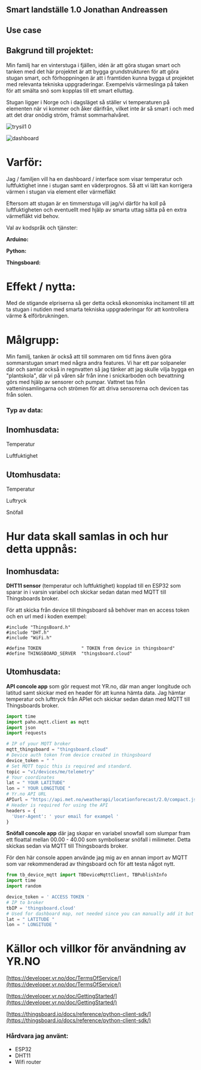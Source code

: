 ## Smart landställe 1.0 Jonathan Andreassen

## Use case

## Bakgrund till projektet:

Min familj har en vinterstuga i fjällen, idén är att göra stugan smart och tanken med det här projektet är att bygga grundstrukturen för att göra stugan smart, och förhoppningen är att i framtiden kunna bygga ut projektet med relevanta tekniska uppgraderingar. Exempelvis värmeslinga på taken för att smälta snö som kopplas till ett smart elluttag. 

Stugan ligger i Norge och i dagsläget så ställer vi temperaturen på elementen när vi kommer och åker därifrån, vilket inte är så smart i och med att det drar onödig ström, främst sommarhalvåret.

![trysil1 0](https://user-images.githubusercontent.com/71496860/146207242-04b3fa62-d80d-4e95-80a4-76cee50e18ce.jpg)

![dashboard](https://user-images.githubusercontent.com/71496860/146207331-8a24a6df-fafc-4143-9fc1-5b99bfd3689f.JPG)

# Varför:
Jag / familjen vill ha en dashboard / interface som visar temperatur och luftfuktighet inne i stugan samt en väderprognos. Så att vi lätt kan korrigera värmen i stugan via element eller värmefläkt 

Eftersom att stugan är en timmerstuga vill jag/vi därför ha koll på luftfuktigheten och eventuellt med hjälp av smarta uttag sätta på en extra värmefläkt vid behov.

Val av kodspråk och tjänster:

**Arduino:**

**Python:**

**Thingsboard:**

# Effekt / nytta:
  Med de stigande elpriserna så ger detta också ekonomiska incitament till att ta stugan i nutiden med smarta tekniska uppgraderingar för att kontrollera värme & elförbrukningen.

# Målgrupp:
  Min familj, tanken är också att till sommaren om tid finns  även göra sommarstugan smart med några andra features. Vi har ett par solpaneler där och samlar också in regnvatten så jag tänker att jag skulle vilja bygga en "plantskola", där vi på våren sår från inne i snickarboden och bevattning görs med hjälp av sensorer och pumpar. Vattnet tas från vatteninsamlingarna och strömen för att driva sensorerna och devicen tas från solen.

### Typ av data:

  ## Inomhusdata:

  Temperatur

  Luftfuktighet 

  ## Utomhusdata:

  Temperatur

  Luftryck 

  Snöfall

# Hur data skall samlas in och hur detta uppnås:

## Inomhusdata:

**DHT11 sensor** (temperatur och luftfuktighet) kopplad till en ESP32 som sparar in i varsin variabel och skickar sedan datan med MQTT till Thingsboards broker.

För att skicka från device till thingsboard så behöver man en access token och en url med i koden exempel:

```arduino
#include "ThingsBoard.h"
#include "DHT.h"
#include "WiFi.h"

#define TOKEN               " TOKEN from device in thingsboard"
#define THINGSBOARD_SERVER  "thingsboard.cloud"
```

## Utomhusdata:

**API concole app** som gör request mot YR.no, där man anger longitude och latitud samt skickar med en header för att kunna hämta data. Jag hämtar temperatur och lufttryck från APIet och skickar sedan datan med MQTT till Thingsboards broker.

```python
import time
import paho.mqtt.client as mqtt
import json
import requests

# IP of your MQTT broker
mqtt_thingsboard = "thingsboard.cloud"
# Device auth token from device created in thingsboard
device_token = " "
# Set MQTT topic this is required and standard.
topic = "v1/devices/me/telemetry"
# Your coordinates
lat = " YOUR LATITUDE"
lon = " YOUR LONGITUDE "
# Yr.no API URL
APIurl = "https://api.met.no/weatherapi/locationforecast/2.0/compact.json?lat={}&lon={}".format(lat, lon)
# Header is required for using the API
headers = {
  'User-Agent': ' your email for exampel '
}
```

**Snöfall concole app** där jag skapar en variabel snowfall som slumpar fram ett floattal mellan 00.00 - 40.00 som symboliserar snöfall i milimeter. Detta skickas sedan via MQTT till Thingsboards broker.

För den här console appen använde jag mig av en annan import av MQTT som var rekommenderad av thingsboard och för att testa något nytt.

```python
from tb_device_mqtt import TBDeviceMqttClient, TBPublishInfo
import time
import random

device_token = ' ACCESS TOKEN '
# IP to broker
tbIP = 'thingsboard.cloud'
# Used for dashboard map, not needed since you can manually add it but I wanted to send it just for practice reasons
lat = " LATITUDE "
lon = " LONGITUDE "
```

# Källor och villkor för användning av YR.NO

[https://developer.yr.no/doc/TermsOfService/](https://developer.yr.no/doc/TermsOfService/)

[https://developer.yr.no/doc/GettingStarted/](https://developer.yr.no/doc/GettingStarted/)

[https://thingsboard.io/docs/reference/python-client-sdk/](https://thingsboard.io/docs/reference/python-client-sdk/)

### Hårdvara jag använt:

- ESP32
- DHT11
- Wifi router
